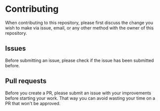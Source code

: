 # Contributing

When contributing to this repository, please first discuss the change you wish to make via issue,
email, or any other method with the owner of this repository.

## Issues

Before submitting an issue, please check if the issue has been submitted before.

## Pull requests

Before you create a PR, please submit an issue with your improvements before starting your work. That way you can avoid wasting your time on a PR that won't be approved.
